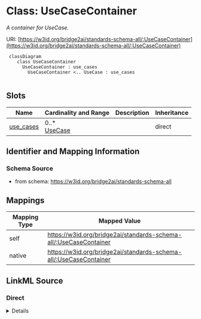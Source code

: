 # Class: UseCaseContainer
_A container for UseCase._




URI: [https://w3id.org/bridge2ai/standards-schema-all/:UseCaseContainer](https://w3id.org/bridge2ai/standards-schema-all/:UseCaseContainer)



```mermaid
 classDiagram
    class UseCaseContainer
      UseCaseContainer : use_cases
        UseCaseContainer <.. UseCase : use_cases
      
```




<!-- no inheritance hierarchy -->


## Slots

| Name | Cardinality and Range | Description | Inheritance |
| ---  | --- | --- | --- |
| [use_cases](use_cases.md) | 0..* <br/> [UseCase](UseCase.md) |  | direct |









## Identifier and Mapping Information







### Schema Source


* from schema: https://w3id.org/bridge2ai/standards-schema-all





## Mappings

| Mapping Type | Mapped Value |
| ---  | ---  |
| self | https://w3id.org/bridge2ai/standards-schema-all/:UseCaseContainer |
| native | https://w3id.org/bridge2ai/standards-schema-all/:UseCaseContainer |





## LinkML Source

<!-- TODO: investigate https://stackoverflow.com/questions/37606292/how-to-create-tabbed-code-blocks-in-mkdocs-or-sphinx -->

### Direct

<details>
```yaml
name: UseCaseContainer
description: A container for UseCase.
from_schema: https://w3id.org/bridge2ai/standards-schema-all
rank: 1000
slots:
- use_cases

```
</details>

### Induced

<details>
```yaml
name: UseCaseContainer
description: A container for UseCase.
from_schema: https://w3id.org/bridge2ai/standards-schema-all
rank: 1000
attributes:
  use_cases:
    name: use_cases
    from_schema: https://w3id.org/bridge2ai/standards-schema-all
    rank: 1000
    multivalued: true
    alias: use_cases
    owner: UseCaseContainer
    domain_of:
    - UseCaseContainer
    range: UseCase
    inlined: true
    inlined_as_list: true

```
</details>